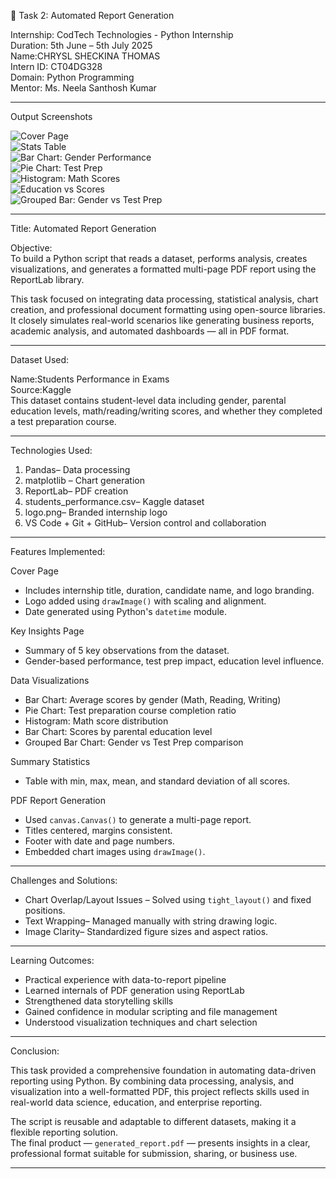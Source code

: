  🧾 Task 2: Automated Report Generation

 Internship: CodTech Technologies - Python Internship  
Duration: 5th June – 5th July 2025  
Name:CHRYSL SHECKINA THOMAS  
Intern ID: CT04DG328  
Domain: Python Programming  
Mentor: Ms. Neela Santhosh Kumar

---

Output Screenshots



![Cover Page](Screenshot%202025-07-04%20172002.png)  
![Stats Table](Screenshot%202025-07-04%20171940.png)  
![Bar Chart: Gender Performance](Screenshot%202025-07-04%20171912-1.png)  
![Pie Chart: Test Prep](Screenshot%202025-07-04%20171839.png)  
![Histogram: Math Scores](Screenshot%202025-07-04%20171823.png)  
![Education vs Scores](Screenshot%202025-07-04%20171736.png)  
![Grouped Bar: Gender vs Test Prep](Screenshot%202025-07-04%20171701.png)

---

Title: Automated Report Generation

Objective:  
To build a Python script that reads a dataset, performs analysis, creates visualizations, and generates a formatted multi-page PDF report using the ReportLab library.

This task focused on integrating data processing, statistical analysis, chart creation, and professional document formatting using open-source libraries. It closely simulates real-world scenarios like generating business reports, academic analysis, and automated dashboards — all in PDF format.

---

Dataset Used:

Name:Students Performance in Exams  
Source:Kaggle  
This dataset contains student-level data including gender, parental education levels, math/reading/writing scores, and whether they completed a test preparation course.

---

Technologies Used:

1. Pandas– Data processing  
2. matplotlib – Chart generation  
3. ReportLab– PDF creation  
4. students_performance.csv– Kaggle dataset  
5. logo.png– Branded internship logo  
6. VS Code + Git + GitHub– Version control and collaboration

---

Features Implemented:

Cover Page
- Includes internship title, duration, candidate name, and logo branding.
- Logo added using `drawImage()` with scaling and alignment.
- Date generated using Python's `datetime` module.

Key Insights Page
- Summary of 5 key observations from the dataset.
- Gender-based performance, test prep impact, education level influence.

Data Visualizations
- Bar Chart: Average scores by gender (Math, Reading, Writing)
- Pie Chart: Test preparation course completion ratio
- Histogram: Math score distribution
- Bar Chart: Scores by parental education level
- Grouped Bar Chart: Gender vs Test Prep comparison

Summary Statistics
- Table with min, max, mean, and standard deviation of all scores.

PDF Report Generation
- Used `canvas.Canvas()` to generate a multi-page report.
- Titles centered, margins consistent.
- Footer with date and page numbers.
- Embedded chart images using `drawImage()`.

---

Challenges and Solutions:

- Chart Overlap/Layout Issues – Solved using `tight_layout()` and fixed positions.
- Text Wrapping– Managed manually with string drawing logic.
- Image Clarity– Standardized figure sizes and aspect ratios.

---

Learning Outcomes:

- Practical experience with data-to-report pipeline  
- Learned internals of PDF generation using ReportLab  
- Strengthened data storytelling skills  
- Gained confidence in modular scripting and file management  
- Understood visualization techniques and chart selection

---

Conclusion:

This task provided a comprehensive foundation in automating data-driven reporting using Python. By combining data processing, analysis, and visualization into a well-formatted PDF, this project reflects skills used in real-world data science, education, and enterprise reporting.

The script is reusable and adaptable to different datasets, making it a flexible reporting solution.  
The final product — `generated_report.pdf` — presents insights in a clear, professional format suitable for submission, sharing, or business use.

---

